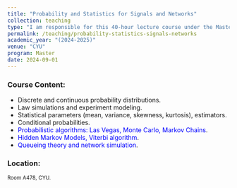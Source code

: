 ```yaml
---
title: "Probability and Statistics for Signals and Networks"
collection: teaching
type: "I am responsible for this 40-hour lecture course under the Master program in Intelligent and Communicating Systems."
permalink: /teaching/probability-statistics-signals-networks
academic_year: "(2024-2025)"
venue: "CYU"
program: Master
date: 2024-09-01
---
```


### Course Content:
- Discrete and continuous probability distributions.
- Law simulations and experiment modeling.
- Statistical parameters (mean, variance, skewness, kurtosis), estimators.
- Conditional probabilities.
- <span style="color:blue;">Probabilistic algorithms: Las Vegas, Monte Carlo, Markov Chains</span>.
- <span style="color:blue;">Hidden Markov Models, Viterbi algorithm</span>.
- <span style="color:blue;">Queueing theory and network simulation</span>.

### Location:
<span style="font-size: smaller;">Room A478, CYU.</span>


